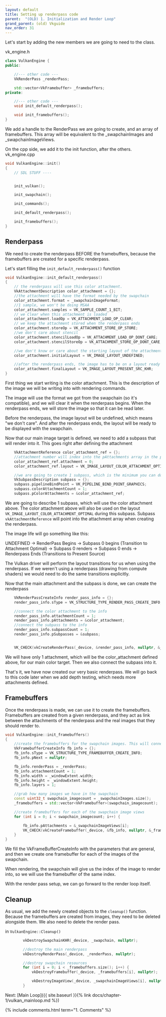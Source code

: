 ```yaml
---
layout: default
title: Setting up renderpass code
parent:  "(OLD) 1. Initialization and Render Loop"
grand_parent: (old) Vkguide
nav_order: 31
---
```



Let's start by adding the new members we are going to need to the class.

vk_engine.h
```cpp
class VulkanEngine {
public:

	//--- other code ---
	VkRenderPass _renderPass;

	std::vector<VkFramebuffer> _framebuffers;
private:

	//--- other code ---
	void init_default_renderpass();

	void init_framebuffers();
}
```

We add a handle to the RenderPass we are going to create, and an array of framebuffers. This array will be equivalent to the _swapchainImages and _swapchainImageViews.


On the cpp side, we add it to the init function, after the others.
vk_engine.cpp

```cpp
void VulkanEngine::init()
{
	// SDL STUFF ----


	init_vulkan();

	init_swapchain();

	init_commands();

	init_default_renderpass();

	init_framebuffers();
}

```

## Renderpass

We need to create the renderpass BEFORE the framebuffers, because the framebuffers are created for a specific renderpass.

Let's start filling the `init_default_renderpass()` function


```cpp
void VulkanEngine::init_default_renderpass()
{
	// the renderpass will use this color attachment.
	VkAttachmentDescription color_attachment = {};
	//the attachment will have the format needed by the swapchain
	color_attachment.format = _swapchainImageFormat;
	//1 sample, we won't be doing MSAA
	color_attachment.samples = VK_SAMPLE_COUNT_1_BIT;
	// we Clear when this attachment is loaded
	color_attachment.loadOp = VK_ATTACHMENT_LOAD_OP_CLEAR;
	// we keep the attachment stored when the renderpass ends
	color_attachment.storeOp = VK_ATTACHMENT_STORE_OP_STORE;
	//we don't care about stencil
	color_attachment.stencilLoadOp = VK_ATTACHMENT_LOAD_OP_DONT_CARE;
	color_attachment.stencilStoreOp = VK_ATTACHMENT_STORE_OP_DONT_CARE;

	//we don't know or care about the starting layout of the attachment
	color_attachment.initialLayout = VK_IMAGE_LAYOUT_UNDEFINED;

	//after the renderpass ends, the image has to be on a layout ready for display
	color_attachment.finalLayout = VK_IMAGE_LAYOUT_PRESENT_SRC_KHR;
}
```

First thing we start writing is the color attachment. This is the description of the image we will be writing into with rendering commands.

The image will use the format we got from the swapchain (so it's compatible), and we will clear it when the renderpass begins. When the renderpass ends, we will store the image so that it can be read later.

Before the renderpass, the image layout will be undefined, which means "we don't care". And after the renderpass ends, the layout will be ready to be displayed with the swapchain.

Now that our main image target is defined, we need to add a subpass that will render into it. This goes right after defining the attachment

```cpp
	VkAttachmentReference color_attachment_ref = {};
	//attachment number will index into the pAttachments array in the parent renderpass itself
	color_attachment_ref.attachment = 0;
	color_attachment_ref.layout = VK_IMAGE_LAYOUT_COLOR_ATTACHMENT_OPTIMAL;

	//we are going to create 1 subpass, which is the minimum you can do
	VkSubpassDescription subpass = {};
	subpass.pipelineBindPoint = VK_PIPELINE_BIND_POINT_GRAPHICS;
	subpass.colorAttachmentCount = 1;
	subpass.pColorAttachments = &color_attachment_ref;
```

We are going to describe 1 subpass, which will use the color attachment above. The color attachment above will also be used on the layout `VK_IMAGE_LAYOUT_COLOR_ATTACHMENT_OPTIMAL` during this subpass. Subpass `vkAttachmentReference` will point into the attachment array when creating the renderpass.

The image life will go something like this:

UNDEFINED -> RenderPass Begins -> Subpass 0 begins (Transition to Attachment Optimal)  -> Subpass 0 renders -> Subpass 0 ends -> Renderpass Ends (Transitions to Present Source)

The Vulkan driver will perform the layout transitions for us when using the renderpass. If we weren't using a renderpass (drawing from compute shaders) we would need to do the same transitions explicitly.

Now that the main attachment and the subpass is done, we can create the renderpass


```cpp
	VkRenderPassCreateInfo render_pass_info = {};
	render_pass_info.sType = VK_STRUCTURE_TYPE_RENDER_PASS_CREATE_INFO;

	//connect the color attachment to the info
	render_pass_info.attachmentCount = 1;
	render_pass_info.pAttachments = &color_attachment;
	//connect the subpass to the info
	render_pass_info.subpassCount = 1;
	render_pass_info.pSubpasses = &subpass;


	VK_CHECK(vkCreateRenderPass(_device, &render_pass_info, nullptr, &_renderPass));
```
We will have only 1 attachment, which will be the color_attachment defined above, for our main color target. Then we also connect the subpass into it.

That's it, we have now created our very basic renderpass. We will go back to this code later when we add depth testing, which needs more attachments defined.

## Framebuffers
Once the renderpass is made, we can use it to create the framebuffers. Framebuffers are created from a given renderpass, and they act as link between the attachments of the renderpass and the real images that they should render to.

```cpp
void VulkanEngine::init_framebuffers()
{
	//create the framebuffers for the swapchain images. This will connect the render-pass to the images for rendering
	VkFramebufferCreateInfo fb_info = {};
	fb_info.sType = VK_STRUCTURE_TYPE_FRAMEBUFFER_CREATE_INFO;
	fb_info.pNext = nullptr;

	fb_info.renderPass = _renderPass;
	fb_info.attachmentCount = 1;
	fb_info.width = _windowExtent.width;
	fb_info.height = _windowExtent.height;
	fb_info.layers = 1;

	//grab how many images we have in the swapchain
	const uint32_t swapchain_imagecount = _swapchainImages.size();
	_framebuffers = std::vector<VkFramebuffer>(swapchain_imagecount);

	//create framebuffers for each of the swapchain image views
	for (int i = 0; i < swapchain_imagecount; i++) {

		fb_info.pAttachments = &_swapchainImageViews[i];
		VK_CHECK(vkCreateFramebuffer(_device, &fb_info, nullptr, &_framebuffers[i]));
	}
}
```

We fill the VkFrameBufferCreateInfo with the parameters that are general, and then we create one framebuffer for each of the images of the swapchain.

When rendering, the swapchain will give us the index of the image to render into, so we will use the framebuffer of the same index.

With the render pass setup, we can go forward to the render loop itself.


## Cleanup

As usual, we add the newly created objects to the `cleanup()` function. Because the framebuffers are created from images, they need to be deleted alongside them. We also need to delete the render pass.

in `VulkanEngine::Cleanup()`
```cpp
		vkDestroySwapchainKHR(_device, _swapchain, nullptr);

		//destroy the main renderpass
		vkDestroyRenderPass(_device, _renderPass, nullptr);

		//destroy swapchain resources
		for (int i = 0; i < _framebuffers.size(); i++) {
			vkDestroyFramebuffer(_device, _framebuffers[i], nullptr);

			vkDestroyImageView(_device, _swapchainImageViews[i], nullptr);
		}
```

Next: [Main Loop]({{ site.baseurl }}{% link docs/chapter-1/vulkan_mainloop.md %})


{% include comments.html term="1. Comments" %}

